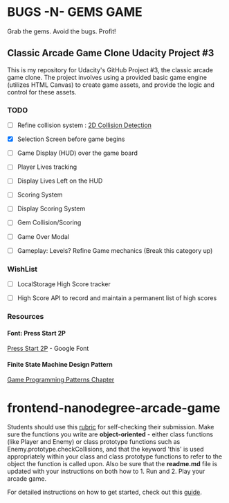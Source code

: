 # BUGS -N- GEMS GAME
Grab the gems. Avoid the bugs. Profit!

## Classic Arcade Game Clone Udacity Project #3

This is my repository for Udacity's GitHub Project #3, the classic arcade game clone. The project involves using a provided basic game engine (utilizes HTML Canvas) to create game assets, and provide the logic and control for these assets.

### TODO
- [ ] Refine collision system : [2D Collision Detection](https://developer.mozilla.org/en-US/docs/Games/Techniques/2D_collision_detection)
- [x] Selection Screen before game begins
- [ ] Game Display (HUD) over the game board
- [ ] Player Lives tracking
- [ ] Display Lives Left on the HUD
- [ ] Scoring System
- [ ] Display Scoring System
- [ ] Gem Collision/Scoring
- [ ] Game Over Modal
- [ ] Gameplay: Levels? Refine Game mechanics (Break this category up)


### WishList
- [ ] LocalStorage High Score tracker
- [ ] High Score API to record and maintain a permanent list of high scores


### Resources

#### Font: Press Start 2P 
[Press Start 2P](https://fonts.google.com/specimen/Press+Start+2P) - Google Font

#### Finite State Machine Design Pattern
[Game Programming Patterns Chapter](http://gameprogrammingpatterns.com/state.html)

frontend-nanodegree-arcade-game
===============================

Students should use this [rubric](https://review.udacity.com/#!/projects/2696458597/rubric) for self-checking their submission. Make sure the functions you write are **object-oriented** - either class functions (like Player and Enemy) or class prototype functions such as Enemy.prototype.checkCollisions, and that the keyword 'this' is used appropriately within your class and class prototype functions to refer to the object the function is called upon. Also be sure that the **readme.md** file is updated with your instructions on both how to 1. Run and 2. Play your arcade game.

For detailed instructions on how to get started, check out this [guide](https://docs.google.com/document/d/1v01aScPjSWCCWQLIpFqvg3-vXLH2e8_SZQKC8jNO0Dc/pub?embedded=true).
